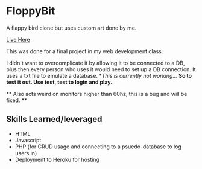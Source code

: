 # FloppyBit 
A flappy bird clone but uses custom art done by me. 

[Live Here](https://floppy-bit.herokuapp.com/)

This was done for a final project in my web development class. 

I didn't want to overcomplicate it by allowing it to be connected to a DB, plus then every person who uses it would need to set up a DB connection. 
It uses a txt file to emulate a database. 
  **This is currently not working...* 
  **So to test it out. Use test, test to login and play.**
  
  ** Also acts weird on monitors higher than 60hz, this is a bug and will be fixed. ** 

## Skills Learned/leveraged
* HTML
* Javascript 
* PHP (for CRUD usage and connecting to a psuedo-database to log users in) 
* Deployment to Heroku for hosting
